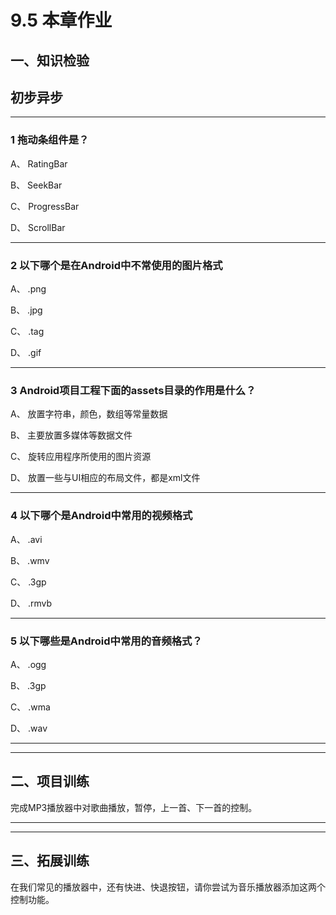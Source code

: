 # 9.5 本章作业

## 一、知识检验

> 
## 初步异步

----

### 1 拖动条组件是？

A、 RatingBar

B、 SeekBar

C、 ProgressBar

D、 ScrollBar

----

### 2 以下哪个是在Android中不常使用的图片格式

A、 .png

B、 .jpg

C、 .tag

D、 .gif

----

### 3 Android项目工程下面的assets目录的作用是什么？

A、 放置字符串，颜色，数组等常量数据

B、 主要放置多媒体等数据文件

C、 旋转应用程序所使用的图片资源

D、 放置一些与UI相应的布局文件，都是xml文件

----

### 4 以下哪个是Android中常用的视频格式

A、 .avi

B、 .wmv

C、 .3gp

D、 .rmvb

----

### 5 以下哪些是Android中常用的音频格式？

A、 .ogg

B、 .3gp

C、 .wma

D、 .wav

----

----

## 二、项目训练

完成MP3播放器中对歌曲播放，暂停，上一首、下一首的控制。

----

----

## 三、拓展训练

在我们常见的播放器中，还有快进、快退按钮，请你尝试为音乐播放器添加这两个控制功能。